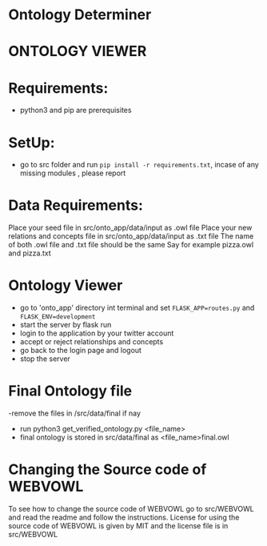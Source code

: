 # Ontology Determiner
# ONTOLOGY VIEWER

# Requirements:
- python3 and pip are prerequisites

# SetUp:
- go to src folder and run `pip install -r requirements.txt`, incase of any missing modules , please report

# Data Requirements:
Place your seed file in src/onto_app/data/input as .owl file
Place your new relations and concepts file in src/onto_app/data/input as .txt file
The name of both .owl file and .txt file should be the same 
Say for example pizza.owl and pizza.txt


# Ontology Viewer
- go to 'onto_app' directory int terminal and set `FLASK_APP=routes.py` and `FLASK_ENV=development`
- start the server by flask run
- login to the application by your twitter account 
- accept or reject relationships and concepts
- go back to the login  page and logout
- stop the server

# Final Ontology file
-remove the files in /src/data/final if nay
- run python3 get_verified_ontology.py <file_name>
- final ontology is stored in src/data/final as <file_name>final.owl

# Changing the Source code of WEBVOWL
To see how to change the source code of WEBVOWL go to src/WEBVOWL and read the readme and follow the instructions.
License for using the source code of WEBVOWL is given by MIT and the license file is in src/WEBVOWL




